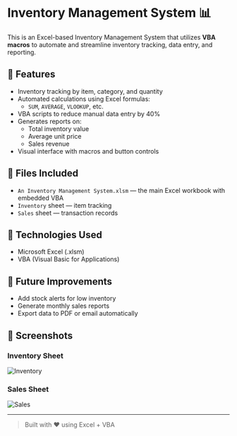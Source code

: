 # Inventory Management System 📊

This is an Excel-based Inventory Management System that utilizes **VBA macros** to automate and streamline inventory tracking, data entry, and reporting.

## 🔧 Features

- Inventory tracking by item, category, and quantity
- Automated calculations using Excel formulas:
  - `SUM`, `AVERAGE`, `VLOOKUP`, etc.
- VBA scripts to reduce manual data entry by 40%
- Generates reports on:
  - Total inventory value
  - Average unit price
  - Sales revenue
- Visual interface with macros and button controls

## 📁 Files Included

- `An Inventory Management System.xlsm` — the main Excel workbook with embedded VBA
- `Inventory` sheet — item tracking
- `Sales` sheet — transaction records

## 🧠 Technologies Used

- Microsoft Excel (.xlsm)
- VBA (Visual Basic for Applications)

## 🚀 Future Improvements

- Add stock alerts for low inventory
- Generate monthly sales reports
- Export data to PDF or email automatically

## 📸 Screenshots

### Inventory Sheet
![Inventory](https://github.com/user-attachments/assets/ee3e74e2-8ff4-4921-957e-afc8645b10c9)


### Sales Sheet
![Sales](https://github.com/user-attachments/assets/321bcd5c-1244-42b3-8a3e-f868b0881b42)




---

> Built with ❤️ using Excel + VBA
